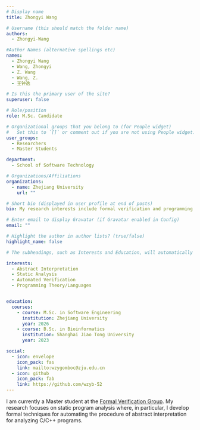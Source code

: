 ```yaml
---
# Display name
title: Zhongyi Wang

# Username (this should match the folder name)
authors:
  - Zhongyi-Wang

#Author Names (alternative spellings etc)
names:
  - Zhongyi Wang
  - Wang, Zhongyi
  - Z. Wang
  - Wang, Z.
  - 王钟逸

# Is this the primary user of the site?
superuser: false

# Role/position
role: M.Sc. Candidate

# Organizational groups that you belong to (for People widget)
#   Set this to `[]` or comment out if you are not using People widget.
user_groups:
  - Researchers
  - Master Students

department:
  - School of Software Technology

# Organizations/Affiliations
organizations:
  - name: Zhejiang University
    url: ""

# Short bio (displayed in user profile at end of posts)
bio: My research interests include formal verification and programming analysis.

# Enter email to display Gravatar (if Gravatar enabled in Config)
email: ""

# Highlight the author in author lists? (true/false)
highlight_name: false

# The subheadings, such as Interests and Education, will automatically translate depending on the language chosen in `config.yaml`. To customize the subheading text, see the Language page in the docs.

interests:
  - Abstract Interpretation
  - Static Analysis
  - Automated Verification
  - Programming Theory/Languages


education:
  courses:
    - course: M.Sc. in Software Engineering
      institution: Zhejiang University
      year: 2026
    - course: B.Sc. in Bioinformatics
      institution: Shanghai Jiao Tong University
      year: 2023

social:
  - icon: envelope
    icon_pack: fas
    link: mailto:wzygomboc@zju.edu.cn
  - icon: github
    icon_pack: fab
    link: https://github.com/wzyb-52
---
```


I am currently a Master student at the [Formal Verification Group](/). My research focuses on static program analysis where, in particular, I develop formal techniques for automating the procedure of abstract interpretation for analyzing C/C++ programs.

